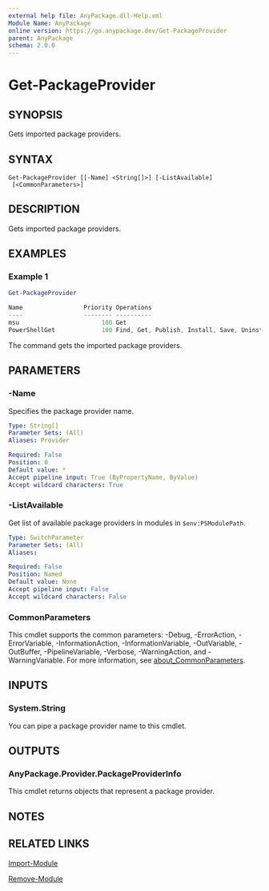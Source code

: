 ```yaml
---
external help file: AnyPackage.dll-Help.xml
Module Name: AnyPackage
online version: https://go.anypackage.dev/Get-PackageProvider
parent: AnyPackage
schema: 2.0.0
---
```


# Get-PackageProvider

## SYNOPSIS

Gets imported package providers.

## SYNTAX

```text
Get-PackageProvider [[-Name] <String[]>] [-ListAvailable]
 [<CommonParameters>]
```

## DESCRIPTION

Gets imported package providers.

## EXAMPLES

### Example 1

```powershell
Get-PackageProvider

Name                 Priority Operations
----                 -------- ----------
msu                       100 Get
PowerShellGet             100 Find, Get, Publish, Install, Save, Uninstall, Update, GetSource, SetSource
```

The command gets the imported package providers.

## PARAMETERS

### -Name

Specifies the package provider name.

```yaml
Type: String[]
Parameter Sets: (All)
Aliases: Provider

Required: False
Position: 0
Default value: *
Accept pipeline input: True (ByPropertyName, ByValue)
Accept wildcard characters: True
```

### -ListAvailable

Get list of available package providers in modules in `$env:PSModulePath`.

```yaml
Type: SwitchParameter
Parameter Sets: (All)
Aliases:

Required: False
Position: Named
Default value: None
Accept pipeline input: False
Accept wildcard characters: False
```

### CommonParameters

This cmdlet supports the common parameters: -Debug, -ErrorAction,
-ErrorVariable, -InformationAction, -InformationVariable, -OutVariable,
-OutBuffer, -PipelineVariable, -Verbose, -WarningAction, and -WarningVariable.
For more information, see
[about_CommonParameters](http://go.microsoft.com/fwlink/?LinkID=113216).

## INPUTS

### System.String

You can pipe a package provider name to this cmdlet.

## OUTPUTS

### AnyPackage.Provider.PackageProviderInfo

This cmdlet returns objects that represent a package provider.

## NOTES

## RELATED LINKS

[Import-Module](https://go.microsoft.com/fwlink/?LinkID=2096585)

[Remove-Module](https://go.microsoft.com/fwlink/?LinkID=2096802)
